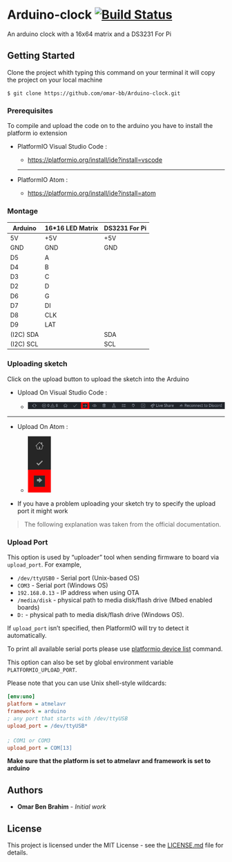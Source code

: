 # Arduino-clock [![Build Status](https://travis-ci.org/omar-bb/Arduino-clock.svg?branch=master)](https://travis-ci.org/github/omar-bb/Arduino-clock)

An arduino clock with a 16x64 matrix and a DS3231 For Pi

## Getting Started

Clone the project whith typing this command on your terminal it will copy the project on your local machine

```
$ git clone https://github.com/omar-bb/Arduino-clock.git
```

### Prerequisites

To compile and upload the code on to the arduino you have to install the platform io extension

* PlatformIO Visual Studio Code :
    - https://platformio.org/install/ide?install=vscode

    <hr>

* PlatformIO Atom :
    - https://platformio.org/install/ide?install=atom

### Montage

| Arduino   | 16*16 LED Matrix | DS3231 For Pi |
|-----------|------------------|---------------|
| 5V        | +5V              | +5V           |
| GND       | GND              | GND           |
| D5        | A                |               |
| D4        | B                |               |
| D3        | C                |               |
| D2        | D                |               |
| D6        | G                |               |
| D7        | DI               |               |
| D8        | CLK              |               |
| D9        | LAT              |               |
| (I2C) SDA |                  | SDA           |
| (I2C) SCL |                  | SCL           |

### Uploading sketch

Click on the upload button to upload the sketch into the Arduino

* Upload On Visual Studio Code :

    - <img src="static/Step 1.png">

<hr>

* Upload On Atom :

    - <img src="static/Step 1 (Atom).png">

* If you have a problem uploading your sketch try to specify the upload port it might work

> The following explanation was taken from the official documentation.

<h3>Upload Port</h3>

This option is used by “uploader” tool when sending firmware to board via `upload_port`. For example,

* `/dev/ttyUSB0` - Serial port (Unix-based OS)
* `COM3` - Serial port (Windows OS)
* `192.168.0.13` - IP address when using OTA
* `/media/disk` - physical path to media disk/flash drive (Mbed enabled boards)
* `D:` - physical path to media disk/flash drive (Windows OS).

If `upload_port` isn’t specified, then PlatformIO will try to detect it automatically.

To print all available serial ports please use [platformio device list](https://docs.platformio.org/en/latest/core/userguide/device/cmd_list.html#cmd-device-list) command.

This option can also be set by global environment variable `PLATFORMIO_UPLOAD_PORT`.

Please note that you can use Unix shell-style wildcards:

```ini
[env:uno]
platform = atmelavr
framework = arduino
; any port that starts with /dev/ttyUSB
upload_port = /dev/ttyUSB*

; COM1 or COM3
upload_port = COM[13]
```

**Make sure that the platform is set to atmelavr and framework is set to arduino**

<h2>Authors</h2>

* **Omar Ben Brahim** - *Initial work*

## License

This project is licensed under the MIT License - see the [LICENSE.md](LICENSE.md) file for details.